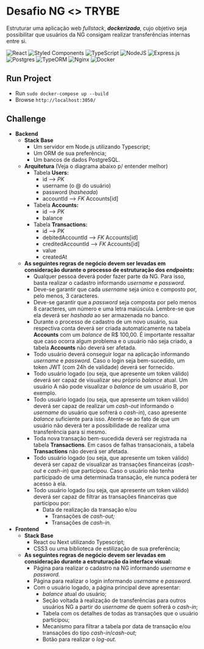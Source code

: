 # Desafio NG <> TRYBE
Estruturar uma aplicação web *fullstack*, ***dockerizada***, cujo objetivo seja possibilitar que usuários da NG consigam realizar transferências internas entre si.

![React](https://img.shields.io/badge/react-%2320232a.svg?style=for-the-badge&logo=react&logoColor=%2361DAFB)
![Styled Components](https://img.shields.io/badge/styled--components-DB7093?style=for-the-badge&logo=styled-components&logoColor=white)
![TypeScript](https://img.shields.io/badge/typescript-%23007ACC.svg?style=for-the-badge&logo=typescript&logoColor=white)
![NodeJS](https://img.shields.io/badge/node.js-6DA55F?style=for-the-badge&logo=node.js&logoColor=white)
![Express.js](https://img.shields.io/badge/express.js-%23404d59.svg?style=for-the-badge&logo=express&logoColor=%2361DAFB)
![Postgres](https://img.shields.io/badge/postgres-%23316192.svg?style=for-the-badge&logo=postgresql&logoColor=white)
![TypeORM](https://img.shields.io/badge/TypeORM-%23000000.svg?style=for-the-badge)
![Nginx](https://img.shields.io/badge/nginx-%23009639.svg?style=for-the-badge&logo=nginx&logoColor=white)
![Docker](https://img.shields.io/badge/docker-%230db7ed.svg?style=for-the-badge&logo=docker&logoColor=white)

## Run Project
- Run ```sudo docker-compose up --build```
- Browse ```http://localhost:3050/``` 

## Challenge
- **Backend**
    - **Stack Base**
        - Um servidor em Node.js utilizando Typescript;
        - Um ORM de sua preferência;
        - Um bancos de dados PostgreSQL.
    - **Arquitetura** (Veja o diagrama abaixo p/ entender melhor)
        - Tabela **Users:**
            - id —> *PK*
            - username (o @ do usuário)
            - password (*hasheada*)
            - accountId —> *FK* Accounts[id]
        - Tabela **Accounts:**
            - id —> *PK*
            - balance
        - Tabela **Transactions:**
            - id —> *PK*
            - debitedAccountId —> *FK* Accounts[id]
            - creditedAccountId —> *FK* Accounts[id]
            - value
            - createdAt
    - **As seguintes regras de negócio devem ser levadas em consideração durante o processo de estruturação dos *endpoints*:**
        - Qualquer pessoa deverá poder fazer parte da NG. Para isso, basta realizar o cadastro informando *username* e *password*.
        - Deve-se garantir que cada *username* seja único e composto por, pelo menos, 3 caracteres.
        - Deve-se garantir que a *password* seja composta por pelo menos 8 caracteres, um número e uma letra maiúscula. Lembre-se que ela deverá ser *hashada* ao ser armazenada no banco.
        - Durante o processo de cadastro de um novo usuário, sua respectiva conta deverá ser criada automaticamente na tabela **Accounts** com um *balance* de R$ 100,00. É importante ressaltar que caso ocorra algum problema e o usuário não seja criado,  a tabela **Accounts** não deverá ser afetada.
        - Todo usuário deverá conseguir logar na aplicação informando *username* e *password.* Caso o login seja bem-sucedido, um token JWT (com 24h de validade) deverá ser fornecido.
        - Todo usuário logado (ou seja, que apresente um token válido) deverá ser capaz de visualizar seu próprio *balance* atual. Um usuário A não pode visualizar o *balance* de um usuário B, por exemplo.
        - Todo usuário logado (ou seja, que apresente um token válido) deverá ser capaz de realizar um *cash-out* informando o *username* do usuário que sofrerá o *cash-in*), caso apresente *balance* suficiente para isso. Atente-se ao fato de que um usuário não deverá ter a possibilidade de realizar uma transferência para si mesmo.
        - Toda nova transação bem-sucedida deverá ser registrada na tabela **Transactions**. Em casos de falhas transacionais, a tabela **Transactions** não deverá ser afetada.
        - Todo usuário logado (ou seja, que apresente um token válido) deverá ser capaz de visualizar as transações financeiras (*cash-out* e *cash-in*) que participou. Caso o usuário não tenha participado de uma determinada transação, ele nunca poderá ter acesso à ela.
        - Todo usuário logado (ou seja, que apresente um token válido) deverá ser capaz de filtrar as transações financeiras que participou por:
            - Data de realização da transação e/ou
                - Transações de *cash-out;*
                - Transações de *cash-in.*
- **Frontend**
    - **Stack Base**
        - React ou Next utilizando Typescript;
        - CSS3 ou uma biblioteca de estilização de sua preferência;
    - **As seguintes regras de negócio devem ser levadas em consideração durante a estruturação da interface visual:**
        - Página para realizar o cadastro na NG informando *username* e *password.*
        - Página para realizar o login informando *username* e *password.*
        - Com o usuário logado, a página principal deve apresentar:
            - *balance* atual do usuário;
            - Seção voltada à realização de transferências para outros usuários NG a partir do *username* de quem sofrerá o *cash-in*;
            - Tabela com os detalhes de todas as transações que o usuário participou;
            - Mecanismo para filtrar a tabela por data de transação e/ou transações do tipo *cash-in*/*cash-out*;
            - Botão para realizar o *log-out.*
